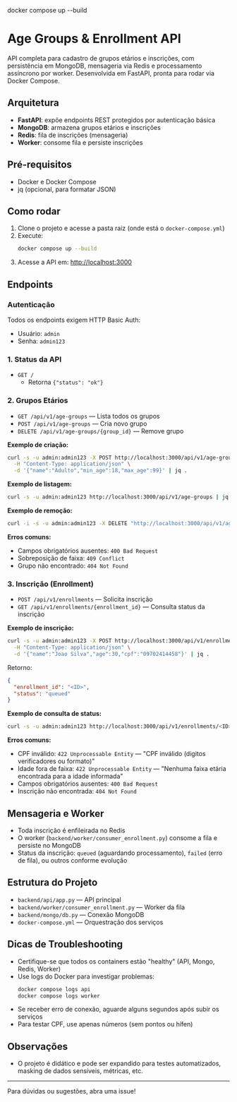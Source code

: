 docker compose up --build

# Age Groups & Enrollment API

API completa para cadastro de grupos etários e inscrições, com persistência em MongoDB, mensageria via Redis e processamento assíncrono por worker. Desenvolvida em FastAPI, pronta para rodar via Docker Compose.

## Arquitetura
- **FastAPI**: expõe endpoints REST protegidos por autenticação básica
- **MongoDB**: armazena grupos etários e inscrições
- **Redis**: fila de inscrições (mensageria)
- **Worker**: consome fila e persiste inscrições

## Pré-requisitos
- Docker e Docker Compose
- jq (opcional, para formatar JSON)

## Como rodar
1. Clone o projeto e acesse a pasta raiz (onde está o `docker-compose.yml`)
2. Execute:
   ```bash
   docker compose up --build
   ```
3. Acesse a API em: [http://localhost:3000](http://localhost:3000)

## Endpoints

### Autenticação
Todos os endpoints exigem HTTP Basic Auth:
- Usuário: `admin`
- Senha: `admin123`

### 1. Status da API
- `GET /`
  - Retorna `{"status": "ok"}`

### 2. Grupos Etários
- `GET /api/v1/age-groups` — Lista todos os grupos
- `POST /api/v1/age-groups` — Cria novo grupo
- `DELETE /api/v1/age-groups/{group_id}` — Remove grupo

**Exemplo de criação:**
```bash
curl -s -u admin:admin123 -X POST http://localhost:3000/api/v1/age-groups \
  -H "Content-Type: application/json" \
  -d '{"name":"Adulto","min_age":18,"max_age":99}' | jq .
```

**Exemplo de listagem:**
```bash
curl -s -u admin:admin123 http://localhost:3000/api/v1/age-groups | jq .
```

**Exemplo de remoção:**
```bash
curl -i -s -u admin:admin123 -X DELETE "http://localhost:3000/api/v1/age-groups/<GROUP_ID>"
```

**Erros comuns:**
- Campos obrigatórios ausentes: `400 Bad Request`
- Sobreposição de faixa: `409 Conflict`
- Grupo não encontrado: `404 Not Found`

### 3. Inscrição (Enrollment)
- `POST /api/v1/enrollments` — Solicita inscrição
- `GET /api/v1/enrollments/{enrollment_id}` — Consulta status da inscrição

**Exemplo de inscrição:**
```bash
curl -s -u admin:admin123 -X POST http://localhost:3000/api/v1/enrollments \
  -H "Content-Type: application/json" \
  -d '{"name":"Joao Silva","age":30,"cpf":"09702414458"}' | jq .
```
Retorno:
```json
{
  "enrollment_id": "<ID>",
  "status": "queued"
}
```

**Exemplo de consulta de status:**
```bash
curl -s -u admin:admin123 http://localhost:3000/api/v1/enrollments/<ID> | jq .
```

**Erros comuns:**
- CPF inválido: `422 Unprocessable Entity` — "CPF inválido (digitos verificadores ou formato)"
- Idade fora de faixa: `422 Unprocessable Entity` — "Nenhuma faixa etária encontrada para a idade informada"
- Campos obrigatórios ausentes: `400 Bad Request`
- Inscrição não encontrada: `404 Not Found`

## Mensageria e Worker
- Toda inscrição é enfileirada no Redis
- O worker (`backend/worker/consumer_enrollment.py`) consome a fila e persiste no MongoDB
- Status da inscrição: `queued` (aguardando processamento), `failed` (erro de fila), ou outros conforme evolução

## Estrutura do Projeto
- `backend/api/app.py` — API principal
- `backend/worker/consumer_enrollment.py` — Worker da fila
- `backend/mongo/db.py` — Conexão MongoDB
- `docker-compose.yml` — Orquestração dos serviços

## Dicas de Troubleshooting
- Certifique-se que todos os containers estão "healthy" (API, Mongo, Redis, Worker)
- Use logs do Docker para investigar problemas:
  ```bash
  docker compose logs api
  docker compose logs worker
  ```
- Se receber erro de conexão, aguarde alguns segundos após subir os serviços
- Para testar CPF, use apenas números (sem pontos ou hífen)

## Observações
- O projeto é didático e pode ser expandido para testes automatizados, masking de dados sensíveis, métricas, etc.

---
Para dúvidas ou sugestões, abra uma issue!
